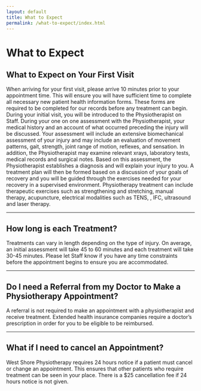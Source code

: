 ```yaml
---
layout: default
title: What to Expect
permalink: /what-to-expect/index.html
---
```


# What to Expect

## What to Expect on Your First Visit

When arriving for your first visit, please arrive 10 minutes prior to your appointment time. This will ensure you will have sufficient time to complete all necessary new patient health information forms. These forms are required to be completed for our records before any treatment can begin. During your initial visit, you will be introduced to the Physiotherapist on Staff. During your one on one assessment with the Physiotherapist, your medical history and an account of what occurred preceding the injury will be discussed. Your assessment will include an extensive biomechanical assessment of your injury and may include an evaluation of movement patterns, gait,  strength, joint range of motion, reflexes, and sensation. In addition, the Physiotherapist may examine relevant xrays, laboratory tests, medical records and surgical notes. Based on this assessment, the Physiotherapist establishes a diagnosis and will explain your injury to you. A treatment plan will then be formed based on a discussion of your goals of recovery and you will be guided through the exercises needed for your recovery in a supervised environment. Physiotherapy treatment can include therapeutic exercises such as strengthening and stretching, manual therapy, acupuncture, electrical modalities such as TENS, , IFC, ultrasound and laser therapy. 

**********

## How long is each Treatment?

Treatments can vary in length depending on the type of injury. On average, an initial assessment will take 45 to 60 minutes and each treatment will take 30-45 minutes. Please let Staff know if you have any time constraints before the appointment begins to ensure you are accommodated.

*****

## Do I need a Referral from my Doctor to Make a Physiotherapy Appointment?

A referral is not required to make an appointment with a physiotherapist and receive treatment. Extended health insurance companies require a doctor’s prescription in order for you to be eligible to be reimbursed. 

****

## What if I need to cancel an Appointment?

West Shore Physiotherapy requires 24 hours notice if a patient must cancel or change an appointment. This ensures that other patients who require treatment can be seen in your place. There is a $25 cancellation fee if 24 hours notice is not given.
